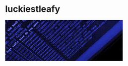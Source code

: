 # luckiestleafy
![](https://github.com/BattleForBFDI/luckiestleafy/blob/main/images%20(7).jpeg?raw=true)
